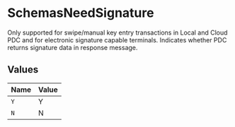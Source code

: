 # SchemasNeedSignature

Only supported for swipe/manual key entry transactions in Local and Cloud PDC and for electronic signature capable terminals. Indicates whether PDC returns signature data in response message.


## Values

| Name  | Value |
| ----- | ----- |
| `Y`   | Y     |
| `N`   | N     |